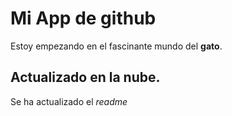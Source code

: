 # Mi App de github

Estoy empezando en el fascinante mundo del **gato**.
## Actualizado en la nube.

Se ha actualizado el *readme*

